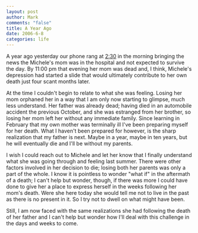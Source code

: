 ```yaml
--- 
layout: post
author: Mark
comments: "false"
title: A Year Ago
date: 2006-6-8
categories: life
---
```

A year ago yesterday our phone rang at <a href="http://www.zanshin.net/blogs/000582.html" title="Two-Thirty AM Phone Call">2:30</a> in the morning bringing the news the Michele's mom was in the hospital and not expected to survive the day. By 11:00 pm that evening her mom was dead and, I think, Michele's depression had started a slide that would ultimately contribute to her own death just four scant months later.

At the time I couldn't begin to relate to what she was feeling. Losing her mom orphaned her in a way that I am only now starting to glimpse, much less understand. Her father was already dead; having died in an automobile accident the previous October, and she was estranged from her brother, so losing her mom left her without any immediate family. Since learning in February that my own mother was terminally ill I've been preparing myself for her death. What I haven't been prepared for however, is the sharp realization that my father is next. Maybe in a year, maybe in ten years, but he will eventually die and I'll be without my parents.

I wish I could reach out to Michele and let her know that I finally understand what she was going through and feeling last summer. There were other factors involved in her decision to die; losing both her parents was only a part of the whole. I know it is pointless to wonder "what if" in the aftermath of a death; I can't help but wonder, though, if there was more I could have done to give her a place to express herself in the weeks following her mom's death. Were she here today she would tell me not to live in the past as there is no present in it. So I try not to dwell on what might have been.

Still, I am now faced with the same realizations she had following the death of her father and I can't help but wonder how I'll deal with this challenge in the days and weeks to come.
